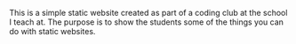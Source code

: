 This is a simple static website created as part of a coding club at the school I teach at. The purpose is to show the students some of the things you can do with static websites.

